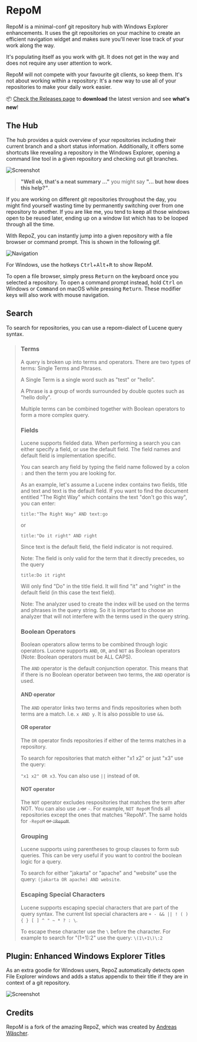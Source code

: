 # RepoM

RepoM is a minimal-conf git repository hub with Windows Explorer enhancements. It uses the git repositories on your machine to create an efficient navigation widget and makes sure you'll never lose track of your work along the way.

It's populating itself as you work with git. It does not get in the way and does not require any user attention to work.

RepoM will not compete with your favourite git clients, so keep them. It's not about working within a repository: It's a new way to use all of your repositories to make your daily work easier.

📦  [Check the Releases page](https://github.com/coenm/RepoM/releases) to **download** the latest version and see **what's new**!

## The Hub

The hub provides a quick overview of your repositories including their current branch and a short status information. Additionally, it offers some shortcuts like revealing a repository in the Windows Explorer, opening a command line tool in a given repository and checking out git branches.

![Screenshot](https://raw.githubusercontent.com/awaescher/RepoZ/master/_doc/RepoZ-ReadMe-UI-Both.png)

> **"Well ok, that's a neat summary ..."** you might say **"... but how does this help?"**.

If you are working on different git repositories throughout the day, you might find yourself wasting time by permanently switching over from one repository to another. If you are like me, you tend to keep all those windows open to be reused later, ending up on a window list which has to be looped through all the time.

With RepoZ, you can instantly jump into a given repository with a file browser or command prompt. This is shown in the following gif.

![Navigation](https://raw.githubusercontent.com/awaescher/RepoZ/master/_doc/QuickNavigation.gif)

For Windows, use the hotkeys <kbd>Ctrl</kbd>+<kbd>Alt</kbd>+<kbd>R</kbd> to show RepoM.

To open a file browser, simply press <kbd>Return</kbd> on the keyboard once you selected a repository. To open a command prompt instead, hold <kbd>Ctrl</kbd> on Windows or <kbd>Command</kbd> on macOS while pressing <kbd>Return</kbd>. These modifier keys will also work with mouse navigation.

## Search

To search for repositories, you can use a repom-dialect of Lucene query syntax.

> ### Terms
>
> A query is broken up into terms and operators. There are two types of terms: Single Terms and Phrases.
>
> A Single Term is a single word such as "test" or "hello".
>
> A Phrase is a group of words surrounded by double quotes such as "hello dolly".
>
> Multiple terms can be combined together with Boolean operators to form a more complex query.
>
> ### Fields
>
> Lucene supports fielded data. When performing a search you can either specify a field, or use the default field. The field names and default field is implementation specific.
>
> You can search any field by typing the field name followed by a colon `:` and then the term you are looking for.
>
> As an example, let's assume a Lucene index contains two fields, title and text and text is the default field. If you want to find the document entitled "The Right Way" which contains the text "don't go this way", you can enter:
>
> `title:"The Right Way" AND text:go`
>
> or
>
> `title:"Do it right" AND right`
>
> Since text is the default field, the field indicator is not required.
>
> Note: The field is only valid for the term that it directly precedes, so the query
>
> `title:Do it right`
>
> Will only find "Do" in the title field. It will find "it" and "right" in the default field (in this case the text field).
>
> Note: The analyzer used to create the index will be used on the terms and phrases in the query string. So it is important to choose an analyzer that will not interfere with the terms used in the query string.
>
> ### Boolean Operators
>
> Boolean operators allow terms to be combined through logic operators. Lucene supports `AND`, `OR`, and `NOT` as Boolean operators (Note: Boolean operators must be ALL CAPS).
>
>The `AND` operator is the default conjunction operator. This means that if there is no Boolean operator between two terms, the `AND` operator is used.
>
> #### AND operator
>
> The `AND` operator links two terms and finds repositories when both terms are a match. I.e. `x AND y`. It is also possible to use `&&`.
>
> #### OR operator
>
> The `OR` operator finds repositories if either of the terms matches in a repository.
>
> To search for repositories that match either "x1 x2" or just "x3" use the query:
>
> `"x1 x2" OR x3`. You can also use `||` instead of `OR`.
>
> #### NOT operator
>
> The `NOT` operator excludes respositories that matches the term after NOT. You can also use ~~`!` or~~ `-`. For example, `NOT RepoM` finds all repositories except the ones that matches "RepoM". The same holds for `-RepoM` ~~or `!RepoM`~~.
>
> ### Grouping
>
> Lucene supports using parentheses to group clauses to form sub queries. This can be very useful if you want to control the boolean logic for a query.
>
> To search for either "jakarta" or "apache" and "website" use the query: `(jakarta OR apache) AND website`.
>
> ### Escaping Special Characters
>
> Lucene supports escaping special characters that are part of the query syntax. The current list special characters are `+ - && || ! ( ) { } [ ] ^ " ~ * ? : \`.
>
>To escape these character use the `\` before the character. For example to search for "(1+1):2" use the query: `\(1\+1\)\:2`

## Plugin: Enhanced Windows Explorer Titles

As an extra goodie for Windows users, RepoZ automatically detects open File Explorer windows and adds a status appendix to their title if they are in context of a git repository.

![Screenshot](https://raw.githubusercontent.com/awaescher/RepoZ/master/_doc/RepoZ-ReadMe-Explorer.png)

## Credits

RepoM is a fork of the amazing RepoZ, which was created by [Andreas Wäscher](https://github.com/awaescher/RepoZ).
